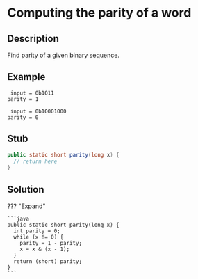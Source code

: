 # Computing the parity of a word

## Description

Find parity of a given binary sequence.

## Example

```
 input = 0b1011
parity = 1

 input = 0b10001000
parity = 0
```

## Stub

```java
public static short parity(long x) {
  // return here
}
```

## Solution

??? "Expand"

    ```java
    public static short parity(long x) {
      int parity = 0;
      while (x != 0) {
        parity = 1 - parity;
        x = x & (x - 1);
      }
      return (short) parity;
    }
    ```